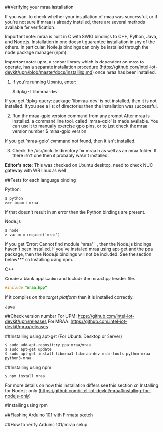 ##Verifying your mraa installation

If you want to check whether your installation of mraa was successful, or if you're not sure if mraa is already installed, there are several methods available for verification.

Important note:  mraa is built in C with SWIG bindings to C++, Python, Java, and Node.js.  Installation in one doesn't guarantee installation in any of the others.  In particular, Node.js bindings can only be installed through the node package manager (npm).

Important note: upm, a sensor library which is dependent on mraa to operate, has a separate installation procedure (https://github.com/intel-iot-devkit/upm/blob/master/docs/installing.md) once mraa has been installed.

1. If you're running Ubuntu, enter:

	$ dpkg -L libmraa-dev
	
If you get 'dpkg-query: package 'libmraa-dev' is not installed, then it is not installed.  If you see a list of directories then the installation was successful.

2. Run the mraa-gpio version command from any prompt
After mraa is installed, a command line tool, called 'mraa-gpio' is made available.  You can use it to manually exercise gpio pins, or to just check the mraa version number
	$ mraa-gpio version
	
If you get 'mraa-gpio' command not found, then it isn't installed.

3. Check the /usr/include directory for mraa.h as well as an mraa folder.  If there isn't one then it probably wasn't installed.

**Editor's note**: This was checked on Ubuntu desktop, need to check NUC gateway with WR linux as well

##Tests for each language binding

Python:

	$ python
	>>> import mraa

If that doesn't result in an error then the Python bindings are present.  

Node.js

	$ node
	> var m = require('mraa')
	
If you get 'Error: Cannot find module 'mraa' ' , then the Node.js bindings haven't been installed.  If you've installed mraa using apt-get and the ppa package, then the Node.js bindings will not be included. See the section below*** on Installing using npm.

C++

Create a blank application and include the mraa.hpp header file.

```C++
#include "mraa.hpp"
```

If it compiles *on the target platform* then it is installed correctly.

Java


##Check version number
		For UPM: https://github.com/intel-iot-devkit/upm/releases 
		For MRAA: https://github.com/intel-iot-devkit/mraa/releases 
		
##Installing using apt-get (For Ubuntu Desktop or Server)

	$ sudo add-apt-repository ppa:mraa/mraa
	$ sudo apt-get update
	$ sudo apt-get install libmraa1 libmraa-dev mraa-tools python-mraa python3-mraa

##Installing using npm

	$ npm install mraa

For more details on how this installation differs see this section on Installing for Node.js only (https://github.com/intel-iot-devkit/mraa#installing-for-nodejs-only) 

#Installing using rpm

##Flashing Arduino 101 with Firmata sketch


##How to verify Arduino 101/imraa setup



